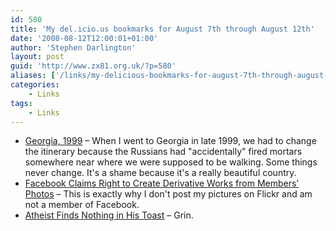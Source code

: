 ```yaml
---
id: 580
title: 'My del.icio.us bookmarks for August 7th through August 12th'
date: '2008-08-12T12:00:01+01:00'
author: 'Stephen Darlington'
layout: post
guid: 'http://www.zx81.org.uk/?p=580'
aliases: ['/links/my-delicious-bookmarks-for-august-7th-through-august-12th.html']
categories:
    - Links
tags:
    - Links
---
```


- [Georgia, 1999](http://www.zx81.org.uk/travel/georgia.html) – When I went to Georgia in late 1999, we had to change the itinerary because the Russians had "accidentally" fired mortars somewhere near where we were supposed to be walking. Some things never change. It's a shame because it's a really beautiful country.
- [Facebook Claims Right to Create Derivative Works from Members’ Photos](http://blogs.photopreneur.com/facebook-claims-right-to-create-derivative-works-from-members-photos) – This is exactly why I don't post my pictures on Flickr and am not a member of Facebook.
- [Atheist Finds Nothing in His Toast](http://www.cynical-c.com/?p=11173) – Grin.